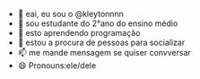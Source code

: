 - 👋 eai, eu sou o @kleytonnnn
- 👀 sou estudante do 2°ano do ensino médio
- 🌱 esto aprendendo programação
- 💞️ estou a procura de pessoas para socializar
- 📫 me mande mensagem se quiser convversar
- 😄 Pronouns:ele/dele
